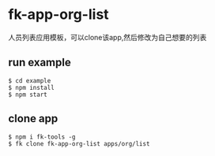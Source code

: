 # fk-app-org-list

人员列表应用模板，可以clone该app,然后修改为自己想要的列表


## run example

```
$ cd example
$ npm install
$ npm start
```

## clone app

```
$ npm i fk-tools -g
$ fk clone fk-app-org-list apps/org/list
```
